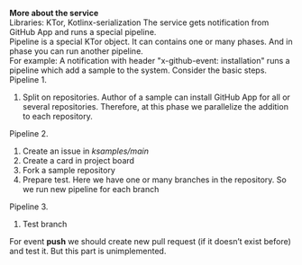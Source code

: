 **More about the service**  
Libraries: KTor, Kotlinx-serialization
The service gets notification from GitHub App and runs a special pipeline.  
Pipeline is a special KTor object. It can contains one or many phases. And in phase you can run another pipeline.  
For example: A notification with header "x-github-event: installation" runs a pipeline which add a sample to the system.
Consider the basic steps.  
Pipeline 1.

1. Split on repositories. Author of a sample can install GitHub App for all or several repositories.
Therefore, at this phase we parallelize the addition to each repository. 


Pipeline 2.

1. Create an issue in *ksamples/main*
2. Create a card in project board
3. Fork a sample repository
4. Prepare test. 
    Here we have one or many branches in the repository. So we run new pipeline for each branch

Pipeline 3.

1. Test branch


For event **push** we should create new pull request (if it doesn’t exist before) and test it. But this part is unimplemented.
